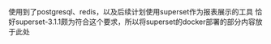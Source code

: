使用到了postgresql、redis，以及后续计划使用superset作为报表展示的工具 恰好superset-3.1.1颇为符合这个要求，所以将superset的docker部署的部分内容放于此处